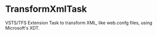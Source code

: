 # TransformXmlTask
VSTS/TFS Extension Task to transform XML, like web.confg files, using Microsoft's XDT.

